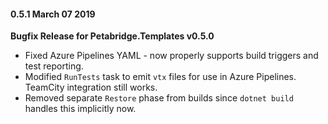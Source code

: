 #### 0.5.1 March 07 2019 ####
**Bugfix Release for Petabridge.Templates v0.5.0**

* Fixed Azure Pipelines YAML - now properly supports build triggers and test reporting.
* Modified `RunTests` task to emit `vtx` files for use in Azure Pipelines. TeamCity integration still works.
* Removed separate `Restore` phase from builds since `dotnet build` handles this implicitly now.